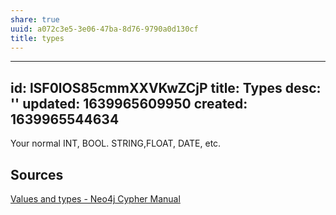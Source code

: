 ```yaml
---
share: true
uuid: a072c3e5-3e06-47ba-8d76-9790a0d130cf
title: types
---
```

---
id: lSF0lOS85cmmXXVKwZCjP
title: Types
desc: ''
updated: 1639965609950
created: 1639965544634
---

Your normal INT, BOOL. STRING,FLOAT, DATE, etc. 

## Sources

[Values and types - Neo4j Cypher Manual](https://neo4j.com/docs/cypher-manual/current/syntax/values/)